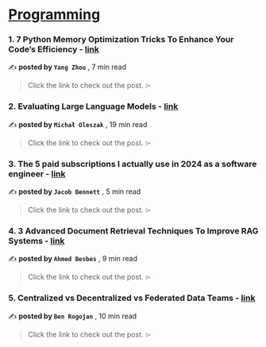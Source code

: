 
<h1><a href=https://medium.com/tag/programming/recommended target="_blank" rel="noopener noreferrer">Programming</a></h1>
<h3>1. 7 Python Memory Optimization Tricks To Enhance Your Code’s Efficiency - <a href=https://medium.com/techtofreedom/7-python-memory-optimization-tricks-to-enhance-your-codes-efficiency-5ef65bf415e7?source=tag_recommended_feed---------0-84----------programming----------35e71ec4_ad43_438c_9c56_a840c24424ee------- target="_blank" rel="noopener noreferrer">link</a></h3>

✍️ **posted by `Yang Zhou`** <date> , 7 min read</date>

<blockquote>Click the link to check out the post. ⌲</blockquote>

<h3>2. Evaluating Large Language Models - <a href=https://medium.com/towards-data-science/evaluating-large-language-models-a145b801dce0?source=tag_recommended_feed---------1-107----------programming----------35e71ec4_ad43_438c_9c56_a840c24424ee------- target="_blank" rel="noopener noreferrer">link</a></h3>

✍️ **posted by `Michał Oleszak`** <date> , 19 min read</date>

<blockquote>Click the link to check out the post. ⌲</blockquote>

<h3>3. The 5 paid subscriptions I actually use in 2024 as a software engineer - <a href=https://medium.com/gitconnected/the-5-paid-subscriptions-i-actually-use-in-2024-as-a-software-engineer-edd9949df58b?source=tag_recommended_feed---------2-85----------programming----------35e71ec4_ad43_438c_9c56_a840c24424ee------- target="_blank" rel="noopener noreferrer">link</a></h3>

✍️ **posted by `Jacob Bennett`** <date> , 5 min read</date>

<blockquote>Click the link to check out the post. ⌲</blockquote>

<h3>4. 3 Advanced Document Retrieval Techniques To Improve RAG Systems - <a href=https://medium.com/towards-data-science/3-advanced-document-retrieval-techniques-to-improve-rag-systems-0703a2375e1c?source=tag_recommended_feed---------3-84----------programming----------35e71ec4_ad43_438c_9c56_a840c24424ee------- target="_blank" rel="noopener noreferrer">link</a></h3>

✍️ **posted by `Ahmed Besbes`** <date> , 9 min read</date>

<blockquote>Click the link to check out the post. ⌲</blockquote>

<h3>5. Centralized vs Decentralized vs Federated Data Teams - <a href=https://medium.com/coriers/centralized-vs-decentralized-vs-federated-data-teams-05dc14e8338d?source=tag_recommended_feed---------4-107----------programming----------35e71ec4_ad43_438c_9c56_a840c24424ee------- target="_blank" rel="noopener noreferrer">link</a></h3>

✍️ **posted by `Ben Rogojan`** <date> , 10 min read</date>

<blockquote>Click the link to check out the post. ⌲</blockquote>

